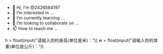 - 👋 Hi, I’m @2426584197
- 👀 I’m interested in ...
- 🌱 I’m currently learning ...
- 💞️ I’m looking to collaborate on ...
- 📫 How to reach me ...

<!---
2426584197/2426584197 is a ✨ special ✨ repository because its `README.md` (this file) appears on your GitHub profile.
You can click the Preview link to take a look at your changes.
--->

                        

                        
h = float(input("请输入你的身高(单位是米)："))
w = float(input("请输入你的体重(单位是公斤)："))



                        
